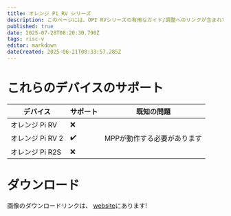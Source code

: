 ```yaml
---
title: オレンジ Pi RV シリーズ
description: このページには、OPI RVシリーズの有用なガイド/調整へのリンクが含まれています
published: true
date: 2025-07-28T08:20:30.790Z
tags: risc-v
editor: markdown
dateCreated: 2025-06-21T08:33:57.285Z
---
```


# これらのデバイスのサポート

| デバイス         | サポート | 既知の問題           |
| ------------ | ---- | --------------- |
| オレンジ Pi RV   | ❌    |                 |
| オレンジ Pi RV 2 | ✔️   | MPPが動作する必要があります |
| オレンジ Pi R2S  | ❌    |                 |

# ダウンロード

画像のダウンロードリンクは、 [website](https://bredos.org/download.html)にあります!